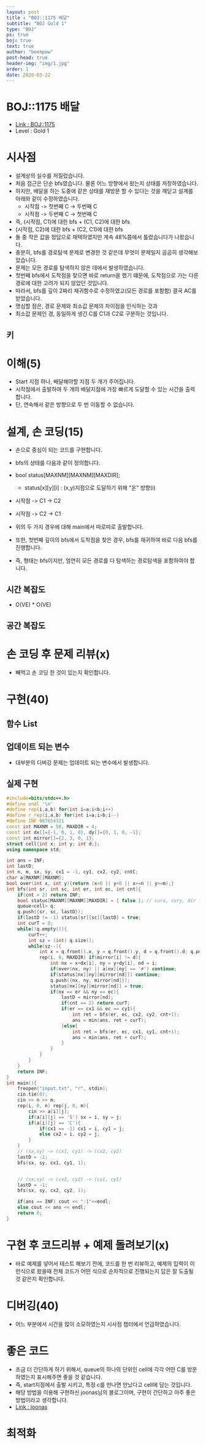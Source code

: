 ```yaml
---
layout: post
title : "BOJ::1175 배달"
subtitle: "BOJ Gold 1"
type: "BOJ"
ps: true
boj: true
text: true
author: "beenpow"
post-head: true
header-img: "img/1.jpg"
order: 1
date: 2020-03-22
---
```


# BOJ::1175 배달
- [Link : BOJ::1175](https://www.acmicpc.net/problem/1175)
- Level : Gold 1

# 시사점
- 설계상의 실수를 저질렀습니다.
- 처음 접근은 단순 bfs였습니다. 물론 어느 방향에서 왔는지 상태를 저장하였습니다.
- 하지만, 배달을 하는 도중에 같은 상태를 재방문 할 수 있다는 것을 깨닫고 설계를 아래와 같이
  수정하였습니다.
  - 시작점 -> 첫번째 C -> 두번째 C
  - 시작점 -> 두번째 C -> 첫번째 C
- 즉, (시작점, C1)에 대한 bfs + (C1, C2)에 대한 bfs
- (시작점, C2)에 대한 bfs + (C2, C1)에 대한 bfs
- 둘 중 작은 값을 정답으로 채택하였지만 계속 48%쯤에서 틀렸습니다가 나왔습니다.
- 충분히, bfs를 경로탐색 문제로 변경한 것 같은데 무엇이 문제일지 곰곰히 생각해보았습니다.
- 문제는 모든 경로를 탐색하지 않은 데에서 발생하였습니다.
- 첫번째 bfs에서 도착점을 찾으면 바로 return을 했기 떄문에, 도착점으로 가는 다른 경로에 대한 고려가
  되지 않았던 것입니다.
- 따라서, bfs를 깊이 2짜리 재귀함수로 수정하였고(모든 경로를 포함함) 결국 AC를 받았습니다.
- 명심할 점은, 경로 문제와 최소값 문제의 차이점을 인식하는 것과
- 최소값 문제인 경, 동일하게 생긴 C를 C1과 C2로 구분하는 것입니다. 

## 키

# 이해(5)
- Start 지점 하나, 배달해야할 지점 두 개가 주어집니다.
- 시작점에서 출발하여 두 개의 배달지점에 가장 빠르게 도달할 수 있는 시간을 출력합니다.
- 단, 연속해서 같은 방향으로 두 번 이동할 수 없습니다.


# 설계, 손 코딩(15)
- 손으로 중심이 되는 코드를 구현합니다.
- bfs의 상태를 다음과 같이 정의합니다.
- bool status[MAXNM][MAXNM][MAXDIR];
  - status[x][y][i] : (x,y)지점으로 도달하기 위해 "온" 방향(i)

- 시작점 -> C1 -> C2
- 시작점 -> C2 -> C1 
- 위의 두 가지 경우에 대해 main에서 따로따로 출발합니다.
- 또한, 첫번째 깊이의 bfs에서 도착점을 찾은 경우, bfs를 재귀하여 바로 다음 bfs를 진행합니다.
- 즉, 형태는 bfs이지만, 엄연히 모든 경로를 다 탐색하는 경로탐색을 포함하여야 합니다.

## 시간 복잡도
- O(VE) * O(VE)

## 공간 복잡도

# 손 코딩 후 문제 리뷰(x)
- 빼먹고 손 코딩 한 것이 있는지 확인합니다.

# 구현(40)

## 함수 List 

## 업데이트 되는 변수
- 대부분의 디버깅 문제는 업데이트 되는 변수에서 발생합니다.

## 실제 구현 

```cpp
#include<bits/stdc++.h>
#define endl '\n'
#define rep(i,a,b) for(int i=a;i<b;i++)
#define r_rep(i,a,b) for(int i=a;i>b;i--)
#define INF 987654321
const int MAXNM = 50, MAXDIR = 4;
const int dx[]={-1, 0, 1, 0}, dy[]={0, 1, 0, -1};
const int mirror[]={2, 3, 0, 1};
struct cell{int x; int y; int d;};
using namespace std;

int ans = INF;
int lastD;
int n, m, sx, sy, cx1 = -1, cy1, cx2, cy2, cntC;
char a[MAXNM][MAXNM];
bool over(int x, int y){return (x<0 || y<0 || x>=n || y>=m);}
int bfs(int sr, int sc, int er, int ec, int cnt){
    if(cnt > 2) return INF;
    bool status[MAXNM][MAXNM][MAXDIR] = { false }; // curx, cury, dir from
    queue<cell> q;
    q.push({sr, sc, lastD});
    if(lastD != -1) status[sr][sc][lastD] = true;
    int curT = 0;
    while(!q.empty()){
        curT++;
        int sz = (int) q.size();
        while(sz--){
            int x = q.front().x, y = q.front().y, d = q.front().d; q.pop();
            rep(i, 0, MAXDIR) if(mirror[i] != d){
                int nx = x+dx[i], ny = y+dy[i], nd = i;
                if(over(nx, ny) || a[nx][ny] == '#') continue;
                if(status[nx][ny][mirror[nd]]) continue;
                q.push({nx, ny, mirror[nd]});
                status[nx][ny][mirror[nd]] = true;
                if(nx == er && ny == ec){
                    lastD = mirror[nd];
                    if(cnt == 2) return curT;
                    if(er == cx1 && ec == cy1){
                        int ret = bfs(er, ec, cx2, cy2, cnt+1);
                        ans = min(ans, ret + curT);
                    }else{
                        int ret = bfs(er, ec, cx1, cy1, cnt+1);
                        ans = min(ans, ret + curT);
                    }
                }
            }
        }
    }
    return INF;
}
int main(){
    freopen("input.txt", "r", stdin);
    cin.tie(0);
    cin >> n >> m;
    rep(i, 0, n) rep(j, 0, m){
        cin >> a[i][j];
        if(a[i][j] == 'S') sx = i, sy = j;
        if(a[i][j] == 'C'){
            if(cx1 == -1) cx1 = i, cy1 = j;
            else cx2 = i, cy2 = j;
        }
    }
    // (sx,sy) -> (cx1, cy1) -> (cx2, cy2)
    lastD = -1;
    bfs(sx, sy, cx1, cy1, 1);


    // (sx,sy) -> (cx2, cy2) -> (cx1, cy1)
    lastD = -1;
    bfs(sx, sy, cx2, cy2, 1);

    if(ans == INF) cout << "-1"<<endl;
    else cout << ans << endl;
    return 0;
}
```

# 구현 후 코드리뷰 + 예제 돌려보기(x)
- 바로 예제를 넣어서 테스트 해보기 전에, 코드를 한 번 리뷰하고, 예제의 입력이 이런식으로 왔을때
  전체 코드가 어떤 식으로 순차적으로 진행되는지 답은 잘 도출될 것 같은지 확인합니다.

# 디버깅(40)
- 어느 부분에서 시간을 많이 소모하였는지 시사점 챕터에서 언급하였습니다.

# 좋은 코드
- 조금 더 간단하게 하기 위해서, queue의 하나의 단위인 cell에 각각 어떤 C를 방문하였는지 표시해주면
  좋을 것 같습니다.
- 즉, start지점에서 출발 시키고, 특정 c를 만나면 만났다고 cell에 담는 것입니다.
- 해당 방법을 이용해 구현하신 joonas님의 블로그이며, 구현이 간단하고 아주 좋은 방법이라고
  생각합니다.
- [Link : joonas](http://joonas-yoon.blogspot.com/2016/03/1175.html)

# 최적화
